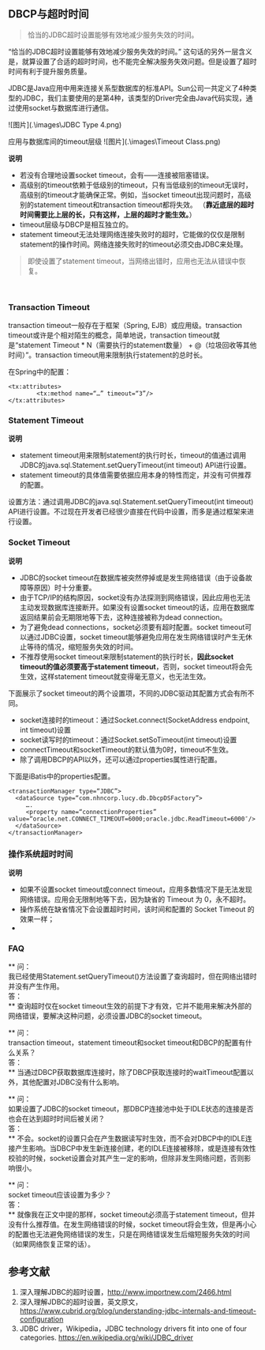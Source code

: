 ## DBCP与超时时间
>恰当的JDBC超时设置能够有效地减少服务失效的时间。

“恰当的JDBC超时设置能够有效地减少服务失效的时间。” 这句话的另外一层含义是，就算设置了合适的超时时间，也不能完全解决服务失效问题。但是设置了超时时间有利于提升服务质量。

JDBC是Java应用中用来连接关系型数据库的标准API。Sun公司一共定义了4种类型的JDBC，我们主要使用的是第4种，该类型的Driver完全由Java代码实现，通过使用socket与数据库进行通信。

![图片](.\images\JDBC Type 4.png)


应用与数据库间的timeout层级
![图片](.\images\Timeout Class.png)

**说明**
+ 若没有合理地设置socket timeout，会有——连接被阻塞错误。
+ 高级别的timeout依赖于低级别的timeout，只有当低级别的timeout无误时，高级别的timeout才能确保正常。例如，当socket timeout出现问题时，高级别的statement timeout和transaction timeout都将失效。 （**靠近底层的超时时间需要比上层的长，只有这样，上层的超时才能生效。**）
+ timeout层级与DBCP是相互独立的。
+ statement timeout无法处理网络连接失败时的超时，它能做的仅仅是限制statement的操作时间。网络连接失败时的timeout必须交由JDBC来处理。
> 即使设置了statement timeout，当网络出错时，应用也无法从错误中恢复。
<br/>

### Transaction Timeout
transaction timeout一般存在于框架（Spring, EJB）或应用级。transaction timeout或许是个相对陌生的概念，简单地说，transaction timeout就是“statement Timeout * N（需要执行的statement数量） + @（垃圾回收等其他时间）”。transaction timeout用来限制执行statement的总时长。

在Spring中的配置：
```
<tx:attributes>  
        <tx:method name=“…” timeout=“3”/>  
</tx:attributes>  
```
### Statement Timeout
**说明**
+ statement timeout用来限制statement的执行时长，timeout的值通过调用JDBC的java.sql.Statement.setQueryTimeout(int timeout) API进行设置。
+ statement timeout的具体值需要依据应用本身的特性而定，并没有可供推荐的配置。

设置方法：通过调用JDBC的java.sql.Statement.setQueryTimeout(int timeout) API进行设置。不过现在开发者已经很少直接在代码中设置，而多是通过框架来进行设置。

### Socket Timeout
**说明**
+ JDBC的socket timeout在数据库被突然停掉或是发生网络错误（由于设备故障等原因）时十分重要。
+ 由于TCP/IP的结构原因，socket没有办法探测到网络错误，因此应用也无法主动发现数据库连接断开。如果没有设置socket timeout的话，应用在数据库返回结果前会无期限地等下去，这种连接被称为dead connection。
+ 为了避免dead connections，socket必须要有超时配置。socket timeout可以通过JDBC设置，socket timeout能够避免应用在发生网络错误时产生无休止等待的情况，缩短服务失效的时间。
+ 不推荐使用socket timeout来限制statement的执行时长，**因此socket timeout的值必须要高于statement timeout**，否则，socket timeout将会先生效，这样statement timeout就变得毫无意义，也无法生效。

下面展示了socket timeout的两个设置项，不同的JDBC驱动其配置方式会有所不同。
+ socket连接时的timeout：通过Socket.connect(SocketAddress endpoint, int timeout)设置
+ socket读写时的timeout：通过Socket.setSoTimeout(int timeout)设置
+ connectTimeout和socketTimeout的默认值为0时，timeout不生效。
+ 除了调用DBCP的API以外，还可以通过properties属性进行配置。

下面是iBatis中的properties配置。
```
<transactionManager type=“JDBC”>  
  <dataSource type=“com.nhncorp.lucy.db.DbcpDSFactory”>  
     ….  
     <property name=“connectionProperties” value=“oracle.net.CONNECT_TIMEOUT=6000;oracle.jdbc.ReadTimeout=6000″/>   
  </dataSource>  
</transactionManager>  
```

### 操作系统超时时间
**说明**
+ 如果不设置socket timeout或connect timeout，应用多数情况下是无法发现网络错误。应用会无限制地等下去，因为缺省的 Timeout 为 0，永不超时。
+ 操作系统在缺省情况下会设置超时时间，该时间和配置的 Socket Timeout 的效果一样；
+

### FAQ
**
问：<br/>
我已经使用Statement.setQueryTimeout()方法设置了查询超时，但在网络出错时并没有产生作用。 <br/>
答：<br/>
**
查询超时仅在socket timeout生效的前提下才有效，它并不能用来解决外部的网络错误，要解决这种问题，必须设置JDBC的socket timeout。

**
问：<br/>
transaction timeout，statement timeout和socket timeout和DBCP的配置有什么关系？<br/>
答：<br/>
**
当通过DBCP获取数据库连接时，除了DBCP获取连接时的waitTimeout配置以外，其他配置对JDBC没有什么影响。

**
问：<br/>
如果设置了JDBC的socket timeout，那DBCP连接池中处于IDLE状态的连接是否也会在达到超时时间后被关闭？ <br/>
答：<br/>
**
不会。socket的设置只会在产生数据读写时生效，而不会对DBCP中的IDLE连接产生影响。当DBCP中发生新连接创建，老的IDLE连接被移除，或是连接有效性校验的时候，socket设置会对其产生一定的影响，但除非发生网络问题，否则影响很小。

**
问：<br/>
socket timeout应该设置为多少？ <br/>
答：<br/>
**
就像我在正文中提的那样，socket timeout必须高于statement timeout，但并没有什么推荐值。在发生网络错误的时候，socket timeout将会生效，但是再小心的配置也无法避免网络错误的发生，只是在网络错误发生后缩短服务失效的时间（如果网络恢复正常的话）。

## 参考文献
1. 深入理解JDBC的超时设置，http://www.importnew.com/2466.html
2. 深入理解JDBC的超时设置，英文原文，https://www.cubrid.org/blog/understanding-jdbc-internals-and-timeout-configuration
2. JDBC driver，Wikipedia，JDBC technology drivers fit into one of four categories. https://en.wikipedia.org/wiki/JDBC_driver
